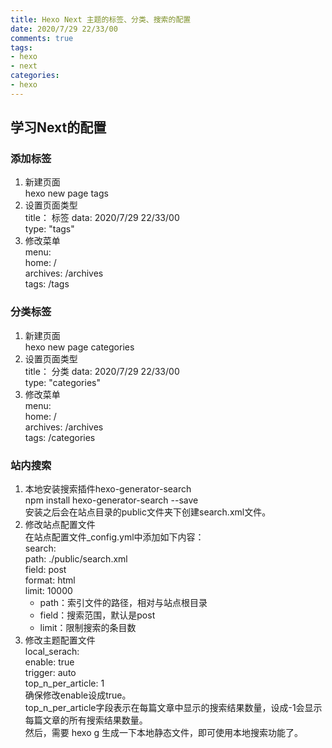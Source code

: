 ```yaml
---
title: Hexo Next 主题的标签、分类、搜索的配置
date: 2020/7/29 22/33/00
comments: true
tags: 
- hexo
- next 
categories:
- hexo
---
```

## 学习Next的配置
### 添加标签  
1. 新建页面  
	hexo new page tags  
2. 设置页面类型  
	title： 标签
	data: 2020/7/29 22/33/00  
	type: "tags"  
3. 修改菜单  
	menu:  
		home: /  
		archives: /archives  
		tags: /tags  
### 分类标签  
1. 新建页面  
	hexo new page categories  
2. 设置页面类型  
	title： 分类
	data: 2020/7/29 22/33/00  
	type: "categories"  
3. 修改菜单  
	menu:  
		home: /  
		archives: /archives  
		tags: /categories  
### 站内搜索  
1. 本地安装搜索插件hexo-generator-search  
	npm install hexo-generator-search --save  
安装之后会在站点目录的public文件夹下创建search.xml文件。  
2. 修改站点配置文件  
在站点配置文件_config.yml中添加如下内容：  
	search:  
		path: ./public/search.xml  
		field: post  
		format: html  
		limit: 10000    
	* path：索引文件的路径，相对与站点根目录
	* field：搜索范围，默认是post  
	* limit：限制搜索的条目数  
3. 修改主题配置文件  
	local_serach:  
		enable: true  
		trigger: auto  
		top_n_per_article: 1  
确保修改enable设成true。  
top_n_per_article字段表示在每篇文章中显示的搜索结果数量，设成-1会显示每篇文章的所有搜索结果数量。  
然后，需要 hexo g 生成一下本地静态文件，即可使用本地搜索功能了。
